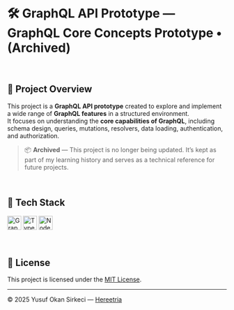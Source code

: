 # 🛠️ GraphQL API Prototype — GraphQL Core Concepts Prototype • (Archived)

<br>

## 📌 Project Overview

This project is a **GraphQL API prototype** created to explore and implement a wide range of **GraphQL features** in a structured environment.  
It focuses on understanding the **core capabilities of GraphQL**, including schema design, queries, mutations, resolvers, data loading, authentication, and authorization.  
> 📦 **Archived** — This project is no longer being updated. It’s kept as part of my learning history and serves as a technical reference for future projects.

<br>

## 🧰 Tech Stack

<p>
  <img src="https://img.shields.io/badge/GraphQL-E10098?style=for-the-badge&logo=graphql&logoColor=white" alt="GraphQL Badge" height="32" />
  <img src="https://img.shields.io/badge/TypeScript-3178C6?style=for-the-badge&logo=typescript&logoColor=white" alt="TypeScript Badge" height="32" />
  <img src="https://img.shields.io/badge/Node.js-339933?style=for-the-badge&logo=node.js&logoColor=white" alt="Node.js Badge" height="32" />
</p>

<br>

## 📜 License
This project is licensed under the [MIT License](./LICENSE).

---

© 2025 Yusuf Okan Sirkeci — [Hereetria](https://github.com/Hereetria)
